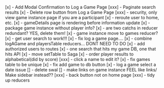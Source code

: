 [x] - Add Modal Confirmation to Log a Game Page 
[xxx] - Paginate search results
[x] - Delete row button from Log a Game Page
[xxx] - security, only view game instance page if you are a participant
[x] - reroute user to home, etc.
[x] - gameDetails page is rendering before information update
[x] - package game instance without player info?
[x] - are two catchs in reducer redundant?  YES, delete them!
[x] - game instance move to games reducer?
[x] - get user search to work!!!
[x] - fix log a game page....
[x] - combine logAGame and playersTable reducers... DONT NEED TO DO
[x] - add authorized users to routes
[x] - one search that hits my game DB, one that hits API
[x] - move setTable to Saga
[x] - order player results to alphabetical(did by score)
[xxx] - click a name to edit it?
[x] - fix games table to be unique
[x] - fix add game to db button
[x] - log a game select a date issue
[] - delete swal
[] - make links on game instance FEEL like links/ Make sidebar instead??
[xxx] - back button not on home page
[xxx] - tidy up reducers